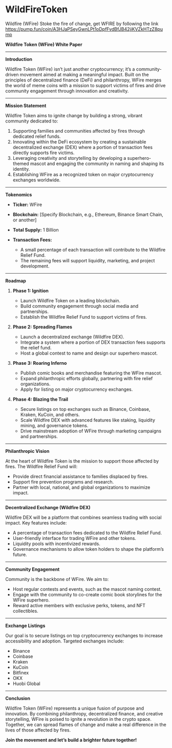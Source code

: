 # WildFireToken
Wildfire (WFire) Stoke the fire of change, get WFIRE by following the link https://pump.fun/coin/A3HJaPSeyGwnLPt1oDpfFvdBfJB42jiKVZkHTzZ8pump

**Wildfire Token (WFire) White Paper**

---

**Introduction**

Wildfire Token (WFire) isn’t just another cryptocurrency; it’s a community-driven movement aimed at making a meaningful impact. Built on the principles of decentralized finance (DeFi) and philanthropy, WFire merges the world of meme coins with a mission to support victims of fires and drive community engagement through innovation and creativity.

---

**Mission Statement**

Wildfire Token aims to ignite change by building a strong, vibrant community dedicated to:

1. Supporting families and communities affected by fires through dedicated relief funds.
2. Innovating within the DeFi ecosystem by creating a sustainable decentralized exchange (DEX) where a portion of transaction fees directly supports fire victims.
3. Leveraging creativity and storytelling by developing a superhero-themed mascot and engaging the community in naming and shaping its identity.
4. Establishing WFire as a recognized token on major cryptocurrency exchanges worldwide.

---

**Tokenomics**

- **Ticker:** WFire
- **Blockchain:** [Specify Blockchain, e.g., Ethereum, Binance Smart Chain, or another]
- **Total Supply:** 1 Billion

- **Transaction Fees:**
  - A small percentage of each transaction will contribute to the Wildfire Relief Fund.
  - The remaining fees will support liquidity, marketing, and project development.

---

**Roadmap**

1. **Phase 1: Ignition**
   - Launch Wildfire Token on a leading blockchain.
   - Build community engagement through social media and partnerships.
   - Establish the Wildfire Relief Fund to support victims of fires.
   
2. **Phase 2: Spreading Flames**
   - Launch a decentralized exchange (Wildfire DEX).
   - Integrate a system where a portion of DEX transaction fees supports the relief fund.
   - Host a global contest to name and design our superhero mascot.

3. **Phase 3: Roaring Inferno**
   - Publish comic books and merchandise featuring the WFire mascot.
   - Expand philanthropic efforts globally, partnering with fire relief organizations.
   - Apply for listing on major cryptocurrency exchanges.

4. **Phase 4: Blazing the Trail**
   - Secure listings on top exchanges such as Binance, Coinbase, Kraken, KuCoin, and others.
   - Scale Wildfire DEX with advanced features like staking, liquidity mining, and governance tokens.
   - Drive mainstream adoption of WFire through marketing campaigns and partnerships.

---

**Philanthropic Vision**

At the heart of Wildfire Token is the mission to support those affected by fires. The Wildfire Relief Fund will:

- Provide direct financial assistance to families displaced by fires.
- Support fire prevention programs and research.
- Partner with local, national, and global organizations to maximize impact.

---

**Decentralized Exchange (Wildfire DEX)**

Wildfire DEX will be a platform that combines seamless trading with social impact. Key features include:

- A percentage of transaction fees dedicated to the Wildfire Relief Fund.
- User-friendly interface for trading WFire and other tokens.
- Liquidity pools with incentivized rewards.
- Governance mechanisms to allow token holders to shape the platform’s future.

---

**Community Engagement**

Community is the backbone of WFire. We aim to:

- Host regular contests and events, such as the mascot naming contest.
- Engage with the community to co-create comic book storylines for the WFire superhero.
- Reward active members with exclusive perks, tokens, and NFT collectibles.

---

**Exchange Listings**

Our goal is to secure listings on top cryptocurrency exchanges to increase accessibility and adoption. Targeted exchanges include:

- Binance
- Coinbase
- Kraken
- KuCoin
- Bitfinex
- OKX
- Huobi Global

---

**Conclusion**

Wildfire Token (WFire) represents a unique fusion of purpose and innovation. By combining philanthropy, decentralized finance, and creative storytelling, WFire is poised to ignite a revolution in the crypto space. Together, we can spread flames of change and make a real difference in the lives of those affected by fires.

**Join the movement and let’s build a brighter future together!**


